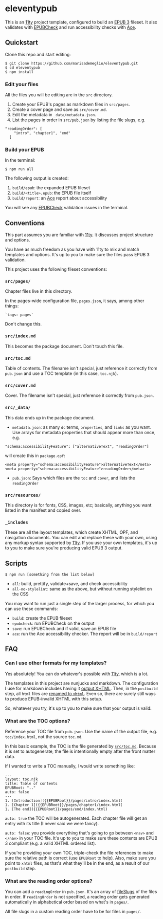 # eleventypub

This is an [11ty](https://11ty.io) project template, configured to build an [EPUB 3](https://w3c.github.io/publ-epub-revision/epub32/spec/epub-spec.html) fileset. It also validates with [EPUBCheck](https://github.com/w3c/epubcheck) and run accessibility checks with [Ace](https://daisy.github.io/ace).

## Quickstart
Clone this repo and start editing:

    $ git clone https://github.com/marisademeglio/eleventypub.git
    $ cd eleventypub
    $ npm install

### Edit your files
All the files you will be editing are in the `src` directory.

1. Create your EPUB's pages as markdown files in `src/pages`.
2. Create a cover page and save as `src/cover.md`.
3. Edit the metadata in `_data/metadata.json`.
4. List the pages in order in `src/pub.json` by listing the file slugs, e.g. 

```
"readingOrder": [
    "intro", "chapter1", "end"
  ]
```

### Build your EPUB
In the terminal:

    $ npm run all

The following output is created:

1. `build/epub`: the expanded EPUB fileset
2. `build/<title>.epub`: the EPUB file itself
3. `build/report`: an [Ace](https://daisy.github.io/ace) report about accessibility

You will see any [EPUBCheck](https://github.com/w3c/epubcheck) validation issues in the terminal.

## Conventions

This part assumes you are familiar with [11ty](https://11ty.io). It discusses project structure and options.

You have as much freedom as you have with 11ty to mix and match templates and options. It's up to you to make sure the files pass EPUB 3 validation.

This project uses the following fileset conventions:

### `src/pages/`
Chapter files live in this directory.

In the pages-wide configuration file, `pages.json`, it says, among other things:

    `tags: pages`

Don't change this.

### `src/index.md`
This becomes the package document. Don't touch this file.

### `src/toc.md`
Table of contents. The filename isn't special, just reference it correctly from `pub.json` and use a TOC template (in this case, `toc.njk`).

### `src/cover.md`
Cover. The filename isn't special, just reference it correctly from `pub.json`.

### `src/_data/`
This data ends up in the package document.
  - `metadata.json`: as many `dc` terms, `properties`, and `links` as you want. Use arrays for metadata properties that should appear more than once, e.g. 
  ```
  "schema:accessibilityFeature": ["alternativeText", "readingOrder"]
  ```
  will create this in `package.opf`:
  ```
  <meta property="schema:accessibilityFeature">alternativeText</meta>
  <meta property="schema:accessibilityFeature">readingOrder</meta>      
  ```
  - `pub.json`: Says which files are the `toc` and `cover`, and lists the `readingOrder`

### `src/resources/`
This directory is for fonts, CSS, images, etc; basically, anything you want listed in the manifest and copied over.

### `_includes`
These are all the layout templates, which create XHTML, OPF, and navigation documents. You can edit and replace these with your own, using any markup syntax supported by [11ty](https://11ty.io). If you use your own templates, it's up to you to make sure you're producing valid EPUB 3 output.

## Scripts

    $ npm run [something from the list below]

- `all`: build, prettify, validate+save, and check accessibility
- `all-no-stylelint`: same as the above, but without running stylelint on the CSS

You may want to run just a single step of the larger process, for which you can use these commands:

- `build`: create the EPUB fileset
- `epubcheck`: run EPUBCheck on the output
- `save`: run EPUBCheck and if valid, save an EPUB file
- `ace`: run the Ace accessibility checker. The report will be in `build/report`

    
## FAQ

### Can I use other formats for my templates?

Yes absolutely! You can do whatever's possible with [11ty](https://11ty.io), which is a lot.

The templates in this project are nunjucks and markdown. The configuration I use for markdown includes having it [output XHTML](https://github.com/marisademeglio/eleventypub/blob/5af185071780aa650ea79939b671177e1db3591f/.eleventy.js#L22). Then, in the `postbuild` step, all `html` files are [renamed to `xhtml`](https://github.com/marisademeglio/eleventypub/blob/5af185071780aa650ea79939b671177e1db3591f/postbuild.js#L16). Even so, there are surely still ways to produce EPUB-invalid XHTML with this setup.

So, whatever you try, it's up to you to make sure that your output is valid.

### What are the TOC options?

Reference your TOC file from `pub.json`. Use the name of the output file, e.g. `toc/index.html`, not the source `toc.md`.

In this basic example, the TOC is the file generated by [`src/toc.md`](https://github.com/marisademeglio/eleventypub/blob/master/src/toc.md). Because it is set to autogenerate, the file is intentionally empty after the front matter data.

If I wanted to write a TOC manually, I would write something like:

```
---
layout: toc.njk
title: Table of contents
EPUBRoot: ".."
auto: false
---
1. [Introduction]({{EPUBRoot}}/pages/intro/index.html)
1. [Chapter 1]({{EPUBRoot}}/pages/chapter1/index.html)
1. [The end]({{EPUBRoot}}/pages/end/index.html)
```

`auto: true` the TOC will be autogenerated. Each chapter file will get an entry with its title (I never said we were fancy).

`auto: false`: you provide everything that's going to go between `<nav>` and `</nav>` in your TOC file. It's up to you to make sure these contents are EPUB 3 compliant (e.g. a valid XHTML ordered list).

If you're providing your own TOC, triple-check the file references to make sure the relative path is correct (use `EPUBRoot` to help). Also, make sure you point to `xhtml` files, as that's what they'll be in the end, as a result of our `postbuild` step.

### What are the reading order options?

You can add a `readingOrder` in `pub.json`. It's an array of [fileSlugs](https://www.11ty.io/docs/data/#fileslug) of the files in order. If `readingOrder` is not specified, a reading order gets generated automatically in alphabetical order based on what's in `pages/`.

All file slugs in a custom reading order have to be for files in `pages/`.

